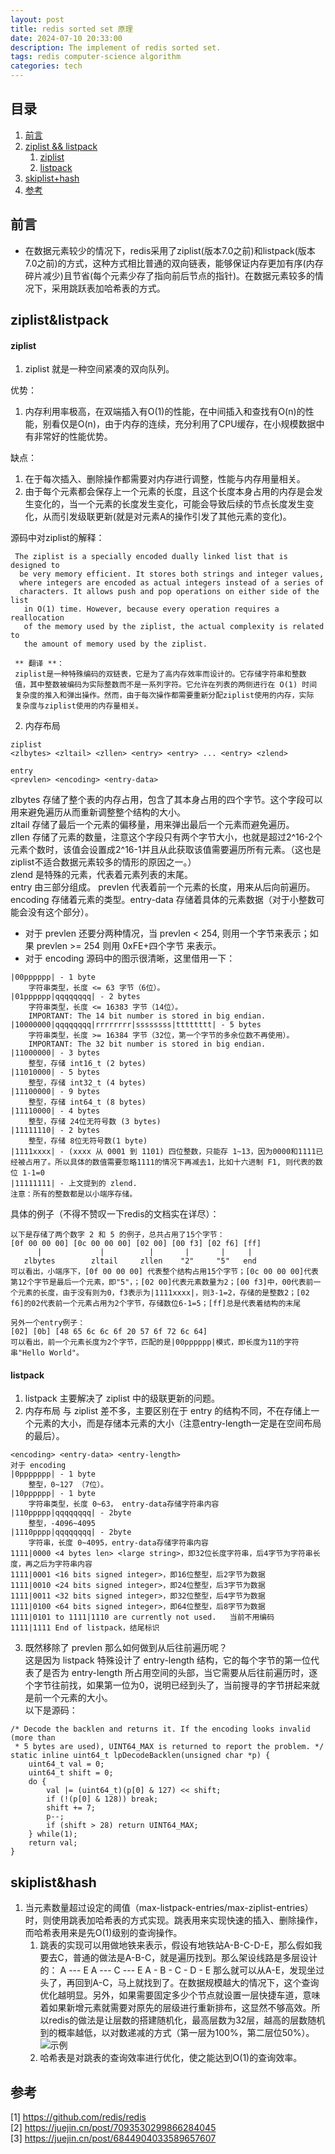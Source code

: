 ```yaml
---
layout: post
title: redis sorted set 原理
date: 2024-07-10 20:33:00
description: The implement of redis sorted set.
tags: redis computer-science algorithm
categories: tech
---
```


## 目录
1. [前言](#前言)
2. [ziplist && listpack](#ziplist&listpack)
    1. [ziplist](#ziplist)
    2. [listpack](#listpack)
3. [skiplist+hash](#skiplist&hash)
4. [参考](#参考)

## 前言
* 在数据元素较少的情况下，redis采用了ziplist(版本7.0之前)和listpack(版本7.0之前)的方式，这种方式相比普通的双向链表，能够保证内存更加有序(内存碎片减少)且节省(每个元素少存了指向前后节点的指针)。在数据元素较多的情况下，采用跳跃表加哈希表的方式。

## ziplist&listpack
#### ziplist
1. ziplist 就是一种空间紧凑的双向队列。  

优势：  
1. 内存利用率极高，在双端插入有O(1)的性能，在中间插入和查找有O(n)的性能，别看仅是O(n)，由于内存的连续，充分利用了CPU缓存，在小规模数据中有非常好的性能优势。 

缺点：
1. 在于每次插入、删除操作都需要对内存进行调整，性能与内存用量相关。
2. 由于每个元素都会保存上一个元素的长度，且这个长度本身占用的内存是会发生变化的，当一个元素的长度发生变化，可能会导致后续的节点长度发生变化，从而引发级联更新(就是对元素A的操作引发了其他元素的变化)。  

源码中对ziplist的解释：  
```
 The ziplist is a specially encoded dually linked list that is designed to
  be very memory efficient. It stores both strings and integer values, 
  where integers are encoded as actual integers instead of a series of 
  characters. It allows push and pop operations on either side of the list
   in O(1) time. However, because every operation requires a reallocation 
   of the memory used by the ziplist, the actual complexity is related to 
   the amount of memory used by the ziplist.

 ** 翻译 **：
 ziplist是一种特殊编码的双链表，它是为了高内存效率而设计的。它存储字符串和整数
 值，其中整数被编码为实际整数而不是一系列字符。它允许在列表的两侧进行在 O(1) 时间
 复杂度的推入和弹出操作。然而，由于每次操作都需要重新分配ziplist使用的内存，实际
 复杂度与ziplist使用的内存量相关。
```
2. 内存布局
```
ziplist
<zlbytes> <zltail> <zllen> <entry> <entry> ... <entry> <zlend>

entry
<prevlen> <encoding> <entry-data>
``` 
zlbytes 存储了整个表的内存占用，包含了其本身占用的四个字节。这个字段可以用来避免遍历从而重新调整整个结构的大小。  
zltail 存储了最后一个元素的偏移量，用来弹出最后一个元素而避免遍历。  
zllen 存储了元素的数量，注意这个字段只有两个字节大小，也就是超过2^16-2个元素个数时，该值会设置成2^16-1并且从此获取该值需要遍历所有元素。（这也是ziplist不适合数据元素较多的情形的原因之一。）  
zlend 是特殊的元素，代表着元素列表的末尾。  
entry 由三部分组成。 prevlen 代表着前一个元素的长度，用来从后向前遍历。encoding 存储着元素的类型。entry-data 存储着具体的元素数据（对于小整数可能会没有这个部分）。
* 对于 prevlen 还要分两种情况，当 prevlen < 254, 则用一个字节来表示；如果 prevlen >= 254 则用 0xFE+四个字节 来表示。
* 对于 encoding 源码中的图示很清晰，这里借用一下：
```
|00pppppp| - 1 byte
    字符串类型，长度 <= 63 字节（6位）。
|01pppppp|qqqqqqqq| - 2 bytes
    字符串类型，长度 <= 16383 字节（14位）。
    IMPORTANT: The 14 bit number is stored in big endian.
|10000000|qqqqqqqq|rrrrrrrr|ssssssss|tttttttt| - 5 bytes
    字符串类型，长度 >= 16384 字节（32位，第一个字节的多余位数不再使用）。
    IMPORTANT: The 32 bit number is stored in big endian.
|11000000| - 3 bytes
    整型，存储 int16_t (2 bytes)
|11010000| - 5 bytes
    整型，存储 int32_t (4 bytes)
|11100000| - 9 bytes
    整型，存储 int64_t (8 bytes)
|11110000| - 4 bytes
    整型，存储 24位无符号数 (3 bytes)
|11111110| - 2 bytes
    整型，存储 8位无符号数(1 byte)
|1111xxxx| - (xxxx 从 0001 到 1101) 四位整数，只能存 1~13，因为0000和1111已经被占用了。所以具体的数值需要忽略1111的情况下再减去1，比如十六进制 F1, 则代表的数位 1-1=0
|11111111| - 上文提到的 zlend.
注意：所有的整数都是以小端序存储。
```
具体的例子（不得不赞叹一下redis的文档实在详尽）：
```
以下是存储了两个数字 2 和 5 的例子，总共占用了15个字节：
[0f 00 00 00] [0c 00 00 00] [02 00] [00 f3] [02 f6] [ff]
      |             |          |       |       |     |
   zlbytes        zltail     zllen    "2"     "5"   end
可以看出，小端序下，[0f 00 00 00] 代表整个结构占用15个字节；[0c 00 00 00]代表第12个字节是最后一个元素，即"5"，；[02 00]代表元素数量为2；[00 f3]中，00代表前一个元素的长度，由于没有则为0，f3表示为|1111xxxx|，则3-1=2，存储的是整数2；[02 f6]的02代表前一个元素占用为2个字节，存储数位6-1=5；[ff]总是代表着结构的末尾

另外一个entry例子：
[02] [0b] [48 65 6c 6c 6f 20 57 6f 72 6c 64]
可以看出，前一个元素长度为2个字节，匹配的是|00pppppp|模式，即长度为11的字符串"Hello World"。
```


#### listpack
1. listpack 主要解决了 ziplist 中的级联更新的问题。
2. 内存布局
与 ziplist 差不多，主要区别在于 entry 的结构不同，不在存储上一个元素的大小，而是存储本元素的大小（注意entry-length一定是在空间布局的最后）。
```
<encoding> <entry-data> <entry-length>
对于 encoding
|0ppppppp| - 1 byte
    整型，0~127 （7位）。
|10pppppp| - 1 byte
    字符串类型，长度 0~63， entry-data存储字符串内容
|110ppppp|qqqqqqqq| - 2byte
    整型，-4096~4095
|1110pppp|qqqqqqqq| - 2byte
    字符串，长度 0~4095，entry-data存储字符串内容
1111|0000 <4 bytes len> <large string>，即32位长度字符串，后4字节为字符串长度，再之后为字符串内容
1111|0001 <16 bits signed integer>，即16位整型，后2字节为数据
1111|0010 <24 bits signed integer>，即24位整型，后3字节为数据
1111|0011 <32 bits signed integer>，即32位整型，后4字节为数据
1111|0100 <64 bits signed integer>，即64位整型，后8字节为数据
1111|0101 to 1111|1110 are currently not used.   当前不用编码
1111|1111 End of listpack，结尾标识
```
3. 既然移除了 prevlen 那么如何做到从后往前遍历呢？  
这是因为 listpack 特殊设计了 entry-length 结构，它的每个字节的第一位代表了是否为 entry-length 所占用空间的头部，当它需要从后往前遍历时，逐个字节往前找，如果第一位为0，说明已经到头了，当前搜寻的字节拼起来就是前一个元素的大小。  
以下是源码：
```
/* Decode the backlen and returns it. If the encoding looks invalid (more than
 * 5 bytes are used), UINT64_MAX is returned to report the problem. */
static inline uint64_t lpDecodeBacklen(unsigned char *p) {
    uint64_t val = 0;
    uint64_t shift = 0;
    do {
        val |= (uint64_t)(p[0] & 127) << shift;
        if (!(p[0] & 128)) break;
        shift += 7;
        p--;
        if (shift > 28) return UINT64_MAX;
    } while(1);
    return val;
}
```


## skiplist&hash
1. 当元素数量超过设定的阈值（max-listpack-entries/max-ziplist-entries）时，则使用跳表加哈希表的方式实现。跳表用来实现快速的插入、删除操作，而哈希表用来是先O(1)级别的查询操作。
    1. 跳表的实现可以用做地铁来表示，假设有地铁站A-B-C-D-E，那么假如我要去C，普通的做法是A-B-C，就是遍历找到。那么架设线路是多层设计的：
    A      ---      E
    A  ---  C  ---  E
    A - B - C - D - E
    那么就可以从A-E，发现坐过头了，再回到A-C，马上就找到了。在数据规模越大的情况下，这个查询优化越明显。另外，如果需要固定多少个节点就设置一层快捷车道，意味着如果新增元素就需要对原先的层级进行重新排布，这显然不够高效。所以redis的做法是让层数的搭建随机化，最高层数为32层，越高的层数随机到的概率越低，以对数递减的方式（第一层为100%，第二层位50%）。
    ![示例](https://p2-jj.byteimg.com/tos-cn-i-t2oaga2asx/gold-user-assets/2019/12/28/16f4ce73b1bf06e4~tplv-t2oaga2asx-jj-mark:3024:0:0:0:q75.awebp)
    2. 哈希表是对跳表的查询效率进行优化，使之能达到O(1)的查询效率。

## 参考
[1] https://github.com/redis/redis  
[2] https://juejin.cn/post/7093530299866284045  
[3] https://juejin.cn/post/6844904033589657607  
